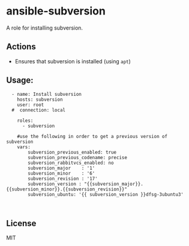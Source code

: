# ansible-subversion

A role for installing subversion.


## Actions

- Ensures that subversion is installed (using `apt`)


## Usage:
```
  - name: Install subversion
    hosts: subversion
    user: root
  #  connection: local
    
    roles:
      - subversion      

    #use the following in order to get a previous version of subversion
    vars:
        subversion_previous_enabled: true   
        subversion_previous_codename: precise
        subversion_rabbitvcs_enabled: no
        subversion_major    : '1'
        subversion_minor    : '6'
        subversion_revision : '17'
        subversion_version : "{{subversion_major}}.{{subversion_minor}}.{{subversion_revision}}"
        subversion_ubuntu: '{{ subversion_version }}dfsg-3ubuntu3'
      
      
```

## License

MIT
